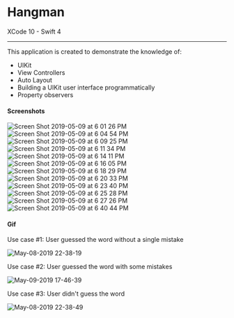 # Hangman 

XCode 10 - Swift 4

-----

This application is created to demonstrate the knowledge of:

- UIKit
- View Controllers
- Auto Layout
- Building a UIKit user interface programmatically
- Property observers

#### Screenshots

![Screen Shot 2019-05-09 at 6 01 26 PM](https://user-images.githubusercontent.com/15698572/57489690-c9e52d00-7284-11e9-96a9-45086f78dbe9.png)![Screen Shot 2019-05-09 at 6 04 54 PM](https://user-images.githubusercontent.com/15698572/57489813-37915900-7285-11e9-8fa5-bbd78671d4ea.png)
![Screen Shot 2019-05-09 at 6 09 25 PM](https://user-images.githubusercontent.com/15698572/57489994-d0c06f80-7285-11e9-92cb-3a968091da2c.png)![Screen Shot 2019-05-09 at 6 11 34 PM](https://user-images.githubusercontent.com/15698572/57490089-1846fb80-7286-11e9-916c-7fda9edbc4fa.png)
![Screen Shot 2019-05-09 at 6 14 11 PM](https://user-images.githubusercontent.com/15698572/57490183-66f49580-7286-11e9-8f6e-a1383332f3fb.png)![Screen Shot 2019-05-09 at 6 16 05 PM](https://user-images.githubusercontent.com/15698572/57490258-af13b800-7286-11e9-9acd-81e90d31220b.png)
![Screen Shot 2019-05-09 at 6 18 29 PM](https://user-images.githubusercontent.com/15698572/57490376-0d409b00-7287-11e9-9270-f188f1697584.png)![Screen Shot 2019-05-09 at 6 20 33 PM](https://user-images.githubusercontent.com/15698572/57490450-4bd65580-7287-11e9-8e0e-8dcfb8ed4316.png)
![Screen Shot 2019-05-09 at 6 23 40 PM](https://user-images.githubusercontent.com/15698572/57490595-ba1b1800-7287-11e9-808a-57e90e6d2dd9.png)![Screen Shot 2019-05-09 at 6 25 28 PM](https://user-images.githubusercontent.com/15698572/57490687-08301b80-7288-11e9-9278-22a82c7205d6.png)
![Screen Shot 2019-05-09 at 6 27 26 PM](https://user-images.githubusercontent.com/15698572/57491207-e20b7b00-7289-11e9-9909-15bdaf7fe123.png)![Screen Shot 2019-05-09 at 6 40 44 PM](https://user-images.githubusercontent.com/15698572/57491259-239c2600-728a-11e9-88be-68f715236c03.png)

#### Gif

Use case #1: User guessed the word without a single mistake

![May-08-2019 22-38-19](https://user-images.githubusercontent.com/15698572/57488070-06faf080-7280-11e9-89b8-d1772d0846c9.gif)

Use case #2: User guessed the word with some mistakes

![May-09-2019 17-46-39](https://user-images.githubusercontent.com/15698572/57488928-85589200-7282-11e9-9d7a-5276f62dc77b.gif)

Use case #3: User didn't guess the word

![May-08-2019 22-38-49](https://user-images.githubusercontent.com/15698572/57488092-111cef00-7280-11e9-9db6-78065ad9ee76.gif)

